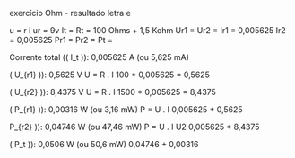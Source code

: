 exercício Ohm - resultado letra e

u = r i 
ur = 9v
It = 
Rt = 100 Ohms + 1,5 Kohm
Ur1 = 
Ur2 =
Ir1 = 0,005625
Ir2 = 0,005625
Pr1 = 
Pr2 =
Pt = 

Corrente total (( I_t )): 0,005625 A (ou 5,625 mA)


( U_{r1} )): 0,5625 V
U = R . I
100 * 0,005625 = 0,5625


( U_{r2} )): 8,4375 V
U = R . I
1500 * 0,005625 = 8,4375

( P_{r1} )): 0,00316 W (ou 3,16 mW)
P = U . I
0,005625 *  0,5625 

 P_{r2} )): 0,04746 W (ou 47,46 mW)
P = U . I
U2 
0,005625 * 8,4375

( P_t )): 0,0506 W (ou 50,6 mW)
0,04746 + 0,00316

